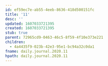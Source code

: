 ```yaml
---
id: ef59ec7e-ab55-4eeb-8636-418d500151fc
title: '11'
desc: ''
updated: 1607033721395
created: 1607033721395
stub: true
parent: 72965cd9-0463-46c5-8f59-4f10e373e221
children:
  - 4a4435f9-023b-42e3-95e1-bc94a32c0da1
fname: daily.journal.2020.11
hpath: daily.journal.2020.11
---
```



